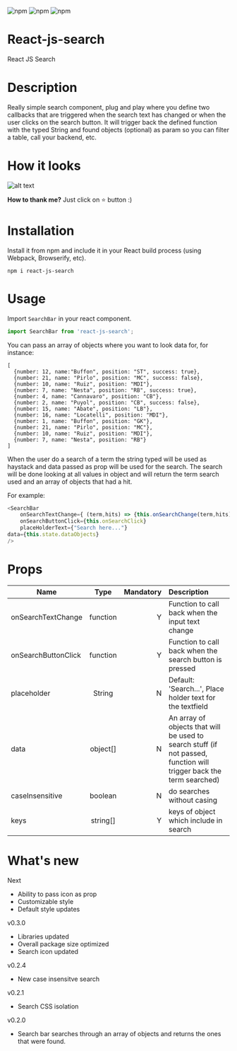 
![npm](https://img.shields.io/npm/dt/react-js-search.svg)
![npm](https://img.shields.io/npm/v/react-js-search.svg)
![npm](https://img.shields.io/npm/l/react-js-search.svg)

# React-js-search
React JS Search

# Description

Really simple search component, plug and play where you define two callbacks that are triggered when the search text has changed or when the user clicks on the search button. It will trigger back the defined function with the typed String and found objects (optional) as param so you can filter a table, call your backend, etc. 

# How it looks

![alt text](screenshots/search.png "React JS Search")

**How to thank me?**
Just click on ⭐️ button :)

# Installation

Install it from npm and include it in your React build process (using Webpack, Browserify, etc).

```
npm i react-js-search
```

# Usage

Import `SearchBar` in your react component.

```javascript
import SearchBar from 'react-js-search';
```

You can pass an array of objects where you want to look data for, for instance:

```jacascript
[ 
  {number: 12, name:"Buffon", position: "ST", success: true},
  {number: 21, name: "Pirlo", position: "MC", success: false},
  {number: 10, name: "Ruiz", position: "MDI"},
  {number: 7, name: "Nesta", position: "RB", success: true},
  {number: 4, name: "Cannavaro", position: "CB"},
  {number: 2, name: "Puyol", position: "CB", success: false},
  {number: 15, name: "Abate", position: "LB"},
  {number: 16, name: "Locatelli", position: "MDI"},
  {number: 1, name: "Buffon", position: "GK"},
  {number: 21, name: "Pirlo", position: "MC"},
  {number: 10, name: "Ruiz", position: "MDI"},
  {number: 7, name: "Nesta", position: "RB"}
]
```

When the user do a search of a term the string typed will be used as haystack and data passed as prop will be used for the search. The search will be done looking at all values in object and will return the term search used and an array of objects that had a hit.


For example:
```javascript
<SearchBar 
	onSearchTextChange={ (term,hits) => {this.onSearchChange(term,hits)}}
	onSearchButtonClick={this.onSearchClick}
	placeHolderText={"Search here..."}
data={this.state.dataObjects}
/>
```

# Props

| Name        | Type            | Mandatory | Description 
| ------------- |:-------------:| -----:|:-----|
| onSearchTextChange      | function | Y | Function to call back when the input text change |
| onSearchButtonClick | function     | Y| Function to call back when the search button is pressed |
| placeholder | String   |N  | Default: 'Search...', Place holder text for the textfield |
| data | object[] |N| An array of objects that will be used to search stuff (if not passed, function will trigger back the term searched)| 
| caseInsensitive | boolean |N| do searches without casing| 
| keys | string[] | Y | keys of object which include in search



# What's new

Next
* Ability to pass icon as prop
* Customizable style
* Default style updates

v0.3.0
* Libraries updated
* Overall package size optimized
* Search icon updated

v0.2.4
* New case insensitve search

v0.2.1
* Search CSS isolation

v0.2.0
* Search bar searches through an array of objects and returns the ones that were found.



